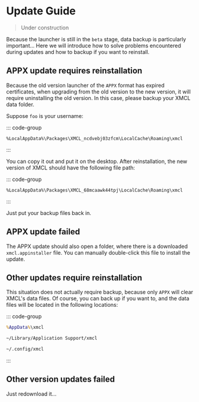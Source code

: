 

# Update Guide

> Under construction

Because the launcher is still in the `beta` stage, data backup is particularly important... Here we will introduce how to solve problems encountered during updates and how to backup if you want to reinstall.

## APPX update requires reinstallation

Because the old version launcher of the `APPX` format has expired certificates, when upgrading from the old version to the new version, it will require uninstalling the old version. In this case, please backup your XMCL data folder.

Suppose `foo` is your username:

::: code-group
```[Windows (APPX)]
%LocalAppData%\Packages\XMCL_ncdvebj03zfcm\LocalCache\Roaming\xmcl
```
:::

You can copy it out and put it on the desktop. After reinstallation, the new version of XMCL should have the following file path:

::: code-group
```[Windows (APPX)]
%LocalAppData%\Packages\XMCL_68mcaawk44tpj\LocalCache\Roaming\xmcl
```
:::

Just put your backup files back in.

## APPX update failed

The APPX update should also open a folder, where there is a downloaded `xmcl.appinstaller` file. You can manually double-click this file to install the update.

## Other updates require reinstallation

This situation does not actually require backup, because only `APPX` will clear XMCL's data files. Of course, you can back up if you want to, and the data files will be located in the following locations:

::: code-group
```cmd [Windows]
%AppData%\xmcl
```
```sh [macOS]
~/Library/Application Support/xmcl
```
```sh [Linux]
~/.config/xmcl
```
:::

## Other version updates failed

Just redownload it...